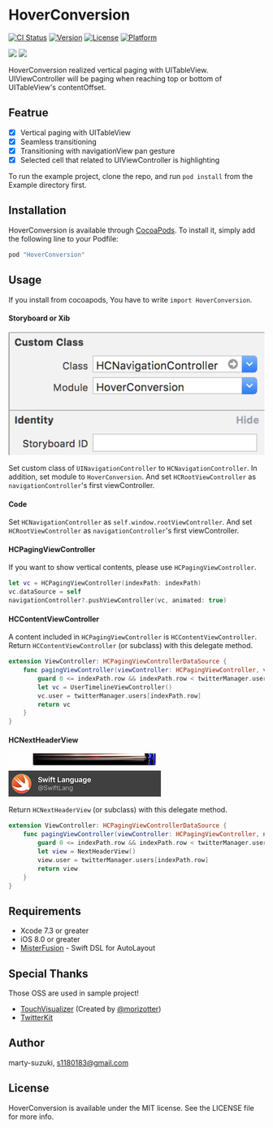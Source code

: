 # HoverConversion

[![CI Status](http://img.shields.io/travis/szk-atmosphere/HoverConversion.svg?style=flat)](https://travis-ci.org/szk-atmosphere/HoverConversion)
[![Version](https://img.shields.io/cocoapods/v/HoverConversion.svg?style=flat)](http://cocoapods.org/pods/HoverConversion)
[![License](https://img.shields.io/cocoapods/l/HoverConversion.svg?style=flat)](http://cocoapods.org/pods/HoverConversion)
[![Platform](https://img.shields.io/cocoapods/p/HoverConversion.svg?style=flat)](http://cocoapods.org/pods/HoverConversion)

![](./Images/sample1.gif) ![](./Images/sample2.gif)

HoverConversion realized vertical paging with UITableView. UIViewController will be paging when reaching top or bottom of UITableView's contentOffset.

## Featrue

- [x] Vertical paging with UITableView
- [x] Seamless transitioning
- [x] Transitioning with navigationView pan gesture
- [x] Selected cell that related to UIViewController is highlighting

To run the example project, clone the repo, and run `pod install` from the Example directory first.

## Installation

HoverConversion is available through [CocoaPods](http://cocoapods.org). To install
it, simply add the following line to your Podfile:

```ruby
pod "HoverConversion"
```

## Usage

If you install from cocoapods, You have to write `import HoverConversion`.

#### Storyboard or Xib

![](./Images/storyboard.png)

Set custom class of `UINavigationController` to `HCNavigationController`. In addition, set module to `HoverConversion`.
And set `HCRootViewController` as `navigationController`'s first viewController.

#### Code

Set `HCNavigationController` as `self.window.rootViewController`.
And set `HCRootViewController` as `navigationController`'s first viewController.

#### HCPagingViewController

If you want to show vertical contents, please use `HCPagingViewController`.

```swift
let vc = HCPagingViewController(indexPath: indexPath)
vc.dataSource = self
navigationController?.pushViewController(vc, animated: true)
```

#### HCContentViewController

A content included in `HCPagingViewController` is `HCContentViewController`.  
Return `HCContentViewController` (or subclass)  with this delegate method.

```swift
extension ViewController: HCPagingViewControllerDataSource {
    func pagingViewController(viewController: HCPagingViewController, viewControllerFor indexPath: NSIndexPath) -> HCContentViewController? {
        guard 0 <= indexPath.row && indexPath.row < twitterManager.users.count else { return nil }
        let vc = UserTimelineViewController()
        vc.user = twitterManager.users[indexPath.row]
        return vc
    }
}
```

#### HCNextHeaderView

![](./Images/next_header.png)

Return `HCNextHeaderView` (or subclass)  with this delegate method.

```swift
extension ViewController: HCPagingViewControllerDataSource {
    func pagingViewController(viewController: HCPagingViewController, nextHeaderViewFor indexPath: NSIndexPath) -> HCNextHeaderView? {
        guard 0 <= indexPath.row && indexPath.row < twitterManager.users.count else { return nil }
        let view = NextHeaderView()
        view.user = twitterManager.users[indexPath.row]
        return view
    }
}
```

## Requirements

- Xcode 7.3 or greater
- iOS 8.0 or greater
- [MisterFusion](https://github.com/marty-suzuki/MisterFusion) - Swift DSL for AutoLayout

## Special Thanks

Those OSS are used in sample project!

- [TouchVisualizer](https://github.com/morizotter/TouchVisualizer) (Created by [@morizotter](https://github.com/morizotter))
- [TwitterKit](https://docs.fabric.io/apple/twitter/overview.html#)

## Author

marty-suzuki, s1180183@gmail.com

## License

HoverConversion is available under the MIT license. See the LICENSE file for more info.
